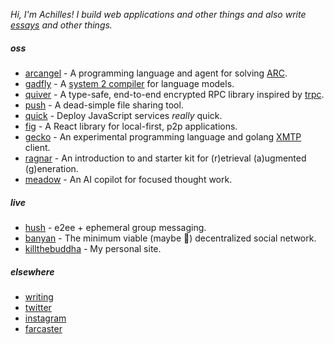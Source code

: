 _Hi, I'm Achilles! I build web applications and other things and also write [essays](https://ktb.pub) and other things._

##### oss

- [arcangel](https//github.com/killthebuddha/arcangel) - A programming language and agent for solving [ARC](https://arcprize.org).
- [gadfly](https://github.com/killthebuddh4/gadfly) - A [system 2 compiler](https://gadfly.run) for language models.
- [quiver](https://github.com/killthebuddh4/quiver) - A type-safe, end-to-end encrypted RPC library inspired by [trpc](https://trpc.io).
- [push](https://github.com/killthebuddh4/push) - A dead-simple file sharing tool.
- [quick](https://github.com/killthebuddh4/quick) - Deploy JavaScript services _really_ quick.
- [fig](https://github.com/killthebuddh4/fig) - A React library for local-first, p2p applications.
- [gecko](https://github.com/killthebuddh4/gecko) - An experimental programming language and golang [XMTP](https://xmtp.org) client.
- [ragnar](https://github.com/killthebuddh4/ragnar) - An introduction to and starter kit for (r)etrieval (a)ugmented (g)eneration.
- [meadow](https://github.com/meadow-sh/meadow) - An AI copilot for focused thought work.

##### live

- [hush](https://hush.ktb.pub) - e2ee + ephemeral group messaging.
- [banyan](https://banyan.sh) - The minimum viable (maybe 😬) decentralized social network.
- [killthebuddha](https://ktb.pub) - My personal site.

##### elsewhere

- [writing](https://ktb.pub)
- [twitter](https://twitter.com/killthebuddha_)
- [instagram](https://instagram.com/killthebuddh4)
- [farcaster](https://warpcast.com/ktb)

